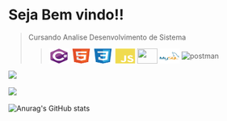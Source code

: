 # Seja Bem vindo!!
> Cursando Analise Desenvolvimento de Sistema
>> <img align="center" alt="Rafa-Csharp" height="30" width="40" src="https://raw.githubusercontent.com/devicons/devicon/master/icons/csharp/csharp-original.svg">
>> <img align="center" alt="Rafa-HTML" height="30" width="40" src="https://raw.githubusercontent.com/devicons/devicon/master/icons/html5/html5-original.svg">
>> <img align="center" alt="Rafa-CSS" height="30" width="40" src="https://raw.githubusercontent.com/devicons/devicon/master/icons/css3/css3-original.svg">
>> <img align="center" alt="Rafa-Js" height="30" width="40" src="https://raw.githubusercontent.com/devicons/devicon/master/icons/javascript/javascript-plain.svg">
>> <img align="center" height="30" width="40" src="https://www.vectorlogo.zone/logos/git-scm/git-scm-icon.svg"/>
>> <img align="center" height="30" width="40" src="https://raw.githubusercontent.com/devicons/devicon/master/icons/mysql/mysql-original-wordmark.svg" alt="mysql"/>
>> <img align="center" height="30" width="40" src="https://www.vectorlogo.zone/logos/getpostman/getpostman-icon.svg" alt="postman"/>
<img height="130em" src="https://github-readme-stats.vercel.app/api/top-langs/?username=j-igorsilva&layout=compact&langs_count=7&theme=dracula"/>


<a href="https://www.linkedin.com/in/igor-m-silva/" target="_blank"><img src="https://img.shields.io/badge/-LinkedIn-%230077B5?style=for-the-badge&logo=linkedin&logoColor=white" target="_blank"></a> 
 
  
 </div> 

![Anurag's GitHub stats](https://github-readme-stats.vercel.app/api?username=j-igorsilva&count_private=true&show_icons=true&theme=merko)






